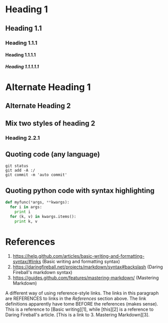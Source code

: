 # Heading 1
## Heading 1.1
### Heading 1.1.1
#### Heading 1.1.1.1
##### Heading 1.1.1.1.1

Alternate Heading 1
===================
Alternate Heading 2
-------------------
## Mix two styles of heading 2
### Heading 2.2.1

## Quoting code (any language)
```
git status
git add -A :/
git commit -m 'auto commit'
```

## Quoting python code with syntax highlighting
```python
def myfunc(*args, **kwargs):
  for i in args:
    print i
  for (k, v) in kwargs.items():
    print k, v
```

# References
1. https://help.github.com/articles/basic-writing-and-formatting-syntax/#links (Basic writing and formatting syntax)  
2. https://daringfireball.net/projects/markdown/syntax#backslash (Daring Fireball's markdown syntax)  
3. https://guides.github.com/features/mastering-markdown/ (Mastering Markdown)  

A different way of using reference-style links. The links in this paragraph are REFERENCES to links in the *References* section above. The link definitions apparently have tome BEFORE the references (makes sense). This is a reference to [Basic writing][1], while [this][2] is a reference to Daring Fireball's article. [This is a link to 3. Mastering Markdown][3].



